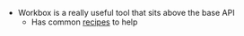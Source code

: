 - Workbox is a really useful tool that sits above the base API
	- Has common [recipes](https://developers.google.com/web/tools/workbox/guides/common-recipes) to help